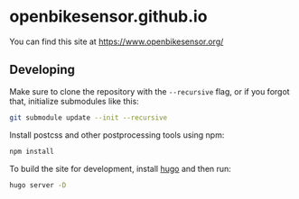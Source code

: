 # openbikesensor.github.io

You can find this site at https://www.openbikesensor.org/

## Developing

Make sure to clone the repository with the `--recursive` flag, or if you forgot that, initialize submodules like this:

```bash
git submodule update --init --recursive
```

Install postcss and other postprocessing tools using npm:

```bash
npm install
```

To build the site for development, install [hugo](https://gohugo.io/) and then run:

```bash
hugo server -D
```
